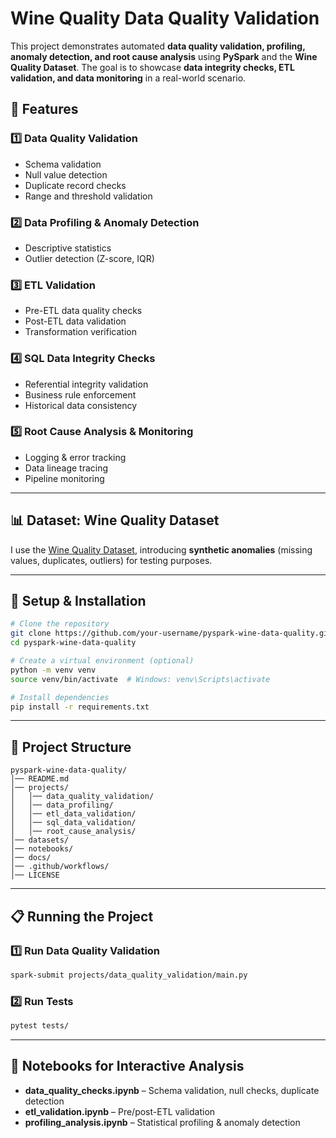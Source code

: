 # Wine Quality Data Quality Validation

This project demonstrates automated **data quality validation, profiling, anomaly detection, and root cause analysis** using **PySpark** and the **Wine Quality Dataset**. The goal is to showcase **data integrity checks, ETL validation, and data monitoring** in a real-world scenario.

## 📌 Features

### **1️⃣ Data Quality Validation**
- Schema validation
- Null value detection
- Duplicate record checks
- Range and threshold validation

### **2️⃣ Data Profiling & Anomaly Detection**
- Descriptive statistics
- Outlier detection (Z-score, IQR)

### **3️⃣ ETL Validation**
- Pre-ETL data quality checks
- Post-ETL data validation
- Transformation verification

### **4️⃣ SQL Data Integrity Checks**
- Referential integrity validation
- Business rule enforcement
- Historical data consistency

### **5️⃣ Root Cause Analysis & Monitoring**
- Logging & error tracking
- Data lineage tracing
- Pipeline monitoring

---
## 📊 Dataset: Wine Quality Dataset

I use the [Wine Quality Dataset](https://www.kaggle.com/datasets/yasserh/wine-quality-dataset/data), introducing **synthetic anomalies** (missing values, duplicates, outliers) for testing purposes.

---
## 🚀 Setup & Installation

```sh
# Clone the repository
git clone https://github.com/your-username/pyspark-wine-data-quality.git
cd pyspark-wine-data-quality

# Create a virtual environment (optional)
python -m venv venv
source venv/bin/activate  # Windows: venv\Scripts\activate

# Install dependencies
pip install -r requirements.txt
```

---
## 📂 Project Structure
```
pyspark-wine-data-quality/
│── README.md
│── projects/
│   │── data_quality_validation/
│   │── data_profiling/
│   │── etl_data_validation/
│   │── sql_data_validation/
│   │── root_cause_analysis/
│── datasets/
│── notebooks/
│── docs/
│── .github/workflows/
│── LICENSE
```
---
## 📋 Running the Project

### **1️⃣ Run Data Quality Validation**
```sh
spark-submit projects/data_quality_validation/main.py
```

### **2️⃣ Run Tests**
```sh
pytest tests/
```

---
## 📝 Notebooks for Interactive Analysis
- **data_quality_checks.ipynb** – Schema validation, null checks, duplicate detection
- **etl_validation.ipynb** – Pre/post-ETL validation
- **profiling_analysis.ipynb** – Statistical profiling & anomaly detection